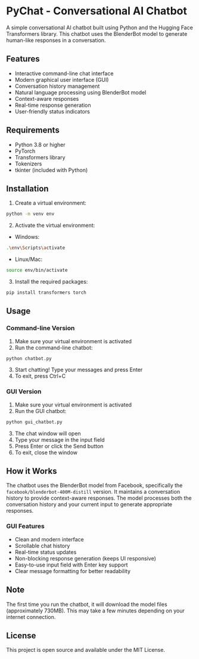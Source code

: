 # PyChat - Conversational AI Chatbot

A simple conversational AI chatbot built using Python and the Hugging Face Transformers library. This chatbot uses the BlenderBot model to generate human-like responses in a conversation.

## Features

- Interactive command-line chat interface
- Modern graphical user interface (GUI)
- Conversation history management
- Natural language processing using BlenderBot model
- Context-aware responses
- Real-time response generation
- User-friendly status indicators

## Requirements

- Python 3.8 or higher
- PyTorch
- Transformers library
- Tokenizers
- tkinter (included with Python)

## Installation

1. Create a virtual environment:
```bash
python -m venv env
```

2. Activate the virtual environment:
- Windows:
```bash
.\env\Scripts\activate
```
- Linux/Mac:
```bash
source env/bin/activate
```

3. Install the required packages:
```bash
pip install transformers torch
```

## Usage

### Command-line Version
1. Make sure your virtual environment is activated
2. Run the command-line chatbot:
```bash
python chatbot.py
```
3. Start chatting! Type your messages and press Enter
4. To exit, press Ctrl+C

### GUI Version
1. Make sure your virtual environment is activated
2. Run the GUI chatbot:
```bash
python gui_chatbot.py
```
3. The chat window will open
4. Type your message in the input field
5. Press Enter or click the Send button
6. To exit, close the window

## How it Works

The chatbot uses the BlenderBot model from Facebook, specifically the `facebook/blenderbot-400M-distill` version. It maintains a conversation history to provide context-aware responses. The model processes both the conversation history and your current input to generate appropriate responses.

### GUI Features
- Clean and modern interface
- Scrollable chat history
- Real-time status updates
- Non-blocking response generation (keeps UI responsive)
- Easy-to-use input field with Enter key support
- Clear message formatting for better readability

## Note

The first time you run the chatbot, it will download the model files (approximately 730MB). This may take a few minutes depending on your internet connection.

## License

This project is open source and available under the MIT License.
